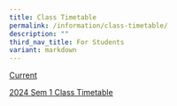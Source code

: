 ```yaml
---
title: Class Timetable
permalink: /information/class-timetable/
description: ""
third_nav_title: For Students
variant: markdown
---
```

<u>Current
	
[2024 Sem 1 Class Timetable](/files/sem_1_class_timetable_2024.pdf)
</u>